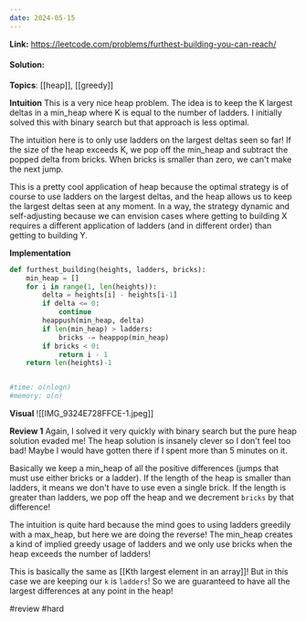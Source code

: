 ```yaml
---
date: 2024-05-15
---
```

**Link:** https://leetcode.com/problems/furthest-building-you-can-reach/
#### Solution:

**Topics**: [[heap]], [[greedy]]

**Intuition**
This is a very nice heap problem. The idea is to keep the K largest deltas in a min_heap where K is equal to the number of ladders. I initially solved this with binary search but that approach is less optimal.

The intuition here is to only use ladders on the largest deltas seen so far! If the size of the heap exceeds K, we pop off the min_heap and subtract the popped delta from bricks. When bricks is smaller than zero, we can't make the next jump. 

This is a pretty cool application of heap because the optimal strategy is of course to use ladders on the largest deltas, and the heap allows us to keep the largest deltas seen at any moment. In a way, the strategy dynamic and self-adjusting because we can envision cases where getting to building X requires a different application of ladders (and in different order) than getting to building Y.

**Implementation**
```python
def furthest_building(heights, ladders, bricks):
	min_heap = []
	for i in range(1, len(heights)):
		delta = heights[i] - heights[i-1]
		if delta <= 0:
			continue
		heappush(min_heap, delta)
		if len(min_heap) > ladders:
			bricks -= heappop(min_heap)
		if bricks < 0:
			return i - 1
	return len(heights)-1


#time: o(nlogn)
#memory: o(n)
```

**Visual** 
![[IMG_9324E728FFCE-1.jpeg]]

**Review 1**
Again, I solved it very quickly with binary search but the pure heap solution evaded me! The heap solution is insanely clever so I don't feel too bad! Maybe I would have gotten there if I spent more than 5 minutes on it. 

Basically we keep a min_heap of all the positive differences (jumps that must use either bricks or a ladder). If the length of the heap is smaller than ladders, it means we don't have to use even a single brick. If the length is greater than ladders, we pop off the heap and we decrement `bricks` by that difference!

The intuition is quite hard because the mind goes to using ladders greedily with a max_heap, but here we are doing the reverse! The min_heap creates a kind of implied greedy usage of ladders and we only use bricks when the heap exceeds the number of ladders! 

This is basically the same as [[Kth largest element in an array]]! But in this case we are keeping our `k` is `ladders`! So we are guaranteed to have all the largest differences at any point in the heap! 

#review 
#hard


